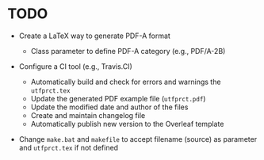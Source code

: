 # TODO

- Create a LaTeX way to generate PDF-A format
    - Class parameter to define PDF-A category (e.g., PDF/A-2B)

- Configure a CI tool (e.g., Travis.CI)
    - Automatically build and check for errors and warnings the `utfprct.tex`
    - Update the generated PDF example file (`utfprct.pdf`)
    - Update the modified date and author of the files
    - Create and maintain changelog file
    - Automatically publish new version to the Overleaf template

- Change `make.bat` and `makefile` to accept filename (source) as parameter and `utfprct.tex` if not defined


